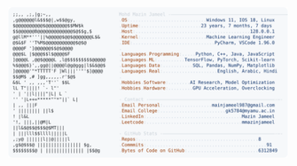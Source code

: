 <picture>
  <source srcset="https://raw.githubusercontent.com/mmazinjameel/mmazinjameel/main/dark_mode.svg?v=1749701885" media="(prefers-color-scheme: dark)">
  <img src="https://raw.githubusercontent.com/mmazinjameel/mmazinjameel/main/light_mode.svg?v=1749701885">
</picture>
